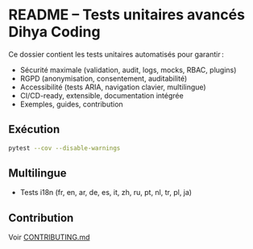 # README – Tests unitaires avancés Dihya Coding

Ce dossier contient les tests unitaires automatisés pour garantir :
- Sécurité maximale (validation, audit, logs, mocks, RBAC, plugins)
- RGPD (anonymisation, consentement, auditabilité)
- Accessibilité (tests ARIA, navigation clavier, multilingue)
- CI/CD-ready, extensible, documentation intégrée
- Exemples, guides, contribution

## Exécution

```bash
pytest --cov --disable-warnings
```

## Multilingue
- Tests i18n (fr, en, ar, de, es, it, zh, ru, pt, nl, tr, pl, ja)

## Contribution
Voir [CONTRIBUTING.md](../../../../CONTRIBUTING.md)
